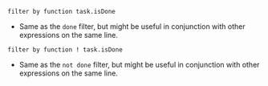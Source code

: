 <!-- placeholder to force blank line before included text -->


```text
filter by function task.isDone
```

- Same as the `done` filter, but might be useful in conjunction with other expressions on the same line.

```text
filter by function ! task.isDone
```

- Same as the `not done` filter, but might be useful in conjunction with other expressions on the same line.


<!-- placeholder to force blank line after included text -->
